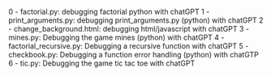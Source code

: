 0 - factorial.py: debugging factorial python with chatGPT
1 - print_arguments.py: debugging print_arguments.py (python) with chatGPT
2 - change_background.html: debugging html/javascript with chatGPT
3 - mines.py: Debugging the game mines (python) with chatGPT
4 - factorial_recursive.py: Debugging a recursive function with chatGPT
5 - checkbook.py: Debugging a function error handling (python) with chatGTP
6 - tic.py: Debugging the game tic tac toe with chatGPT
